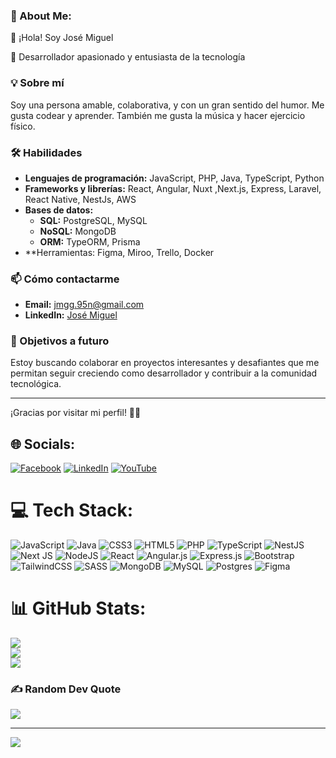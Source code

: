 ### 💫 About Me:

👋 ¡Hola! Soy José Miguel

🚀 Desarrollador apasionado y entusiasta de la tecnología

### 💡 Sobre mí

Soy una persona amable, colaborativa, y con un gran sentido del humor. Me gusta codear y aprender. También me gusta la música y hacer ejercicio físico.

### 🛠️ Habilidades

- **Lenguajes de programación:** JavaScript, PHP, Java, TypeScript, Python
- **Frameworks y librerías:** React, Angular, Nuxt ,Next.js, Express, Laravel, React Native, NestJs, AWS
- **Bases de datos:**
  - **SQL:** PostgreSQL, MySQL
  - **NoSQL:** MongoDB
  - **ORM:** TypeORM, Prisma
- **Herramientas: Figma, Miroo, Trello, Docker


### 📫 Cómo contactarme

- **Email:** jmgg.95n@gmail.com
- **LinkedIn:** [José Miguel](https://www.linkedin.com/in/josemavsg/)

### 🎯 Objetivos a futuro

Estoy buscando colaborar en proyectos interesantes y desafiantes que me permitan seguir creciendo como desarrollador y contribuir a la comunidad tecnológica.

---

¡Gracias por visitar mi perfil! 🚀✨

## 🌐 Socials:
[![Facebook](https://img.shields.io/badge/Facebook-%231877F2.svg?logo=Facebook&logoColor=white)](https://www.facebook.com/JoseMGuz) [![LinkedIn](https://img.shields.io/badge/LinkedIn-%230077B5.svg?logo=linkedin&logoColor=white)](https://www.linkedin.com/in/josemavsg) [![YouTube](https://img.shields.io/badge/YouTube-%23FF0000.svg?logo=YouTube&logoColor=white)](https://www.youtube.com/channel/UCMTjCAKkSo9FBSSq20NT2yw) 

# 💻 Tech Stack:
![JavaScript](https://img.shields.io/badge/javascript-%23323330.svg?style=for-the-badge&logo=javascript&logoColor=%23F7DF1E) ![Java](https://img.shields.io/badge/java-%23ED8B00.svg?style=for-the-badge&logo=openjdk&logoColor=white) ![CSS3](https://img.shields.io/badge/css3-%231572B6.svg?style=for-the-badge&logo=css3&logoColor=white) ![HTML5](https://img.shields.io/badge/html5-%23E34F26.svg?style=for-the-badge&logo=html5&logoColor=white) ![PHP](https://img.shields.io/badge/php-%23777BB4.svg?style=for-the-badge&logo=php&logoColor=white) ![TypeScript](https://img.shields.io/badge/typescript-%23007ACC.svg?style=for-the-badge&logo=typescript&logoColor=white) ![NestJS](https://img.shields.io/badge/nestjs-%23E0234E.svg?style=for-the-badge&logo=nestjs&logoColor=white) ![Next JS](https://img.shields.io/badge/Next-black?style=for-the-badge&logo=next.js&logoColor=white) ![NodeJS](https://img.shields.io/badge/node.js-6DA55F?style=for-the-badge&logo=node.js&logoColor=white) ![React](https://img.shields.io/badge/react-%2320232a.svg?style=for-the-badge&logo=react&logoColor=%2361DAFB) ![Angular.js](https://img.shields.io/badge/angular.js-%23E23237.svg?style=for-the-badge&logo=angularjs&logoColor=white) ![Express.js](https://img.shields.io/badge/express.js-%23404d59.svg?style=for-the-badge&logo=express&logoColor=%2361DAFB) ![Bootstrap](https://img.shields.io/badge/bootstrap-%238511FA.svg?style=for-the-badge&logo=bootstrap&logoColor=white) ![TailwindCSS](https://img.shields.io/badge/tailwindcss-%2338B2AC.svg?style=for-the-badge&logo=tailwind-css&logoColor=white) ![SASS](https://img.shields.io/badge/SASS-hotpink.svg?style=for-the-badge&logo=SASS&logoColor=white) ![MongoDB](https://img.shields.io/badge/MongoDB-%234ea94b.svg?style=for-the-badge&logo=mongodb&logoColor=white) ![MySQL](https://img.shields.io/badge/mysql-4479A1.svg?style=for-the-badge&logo=mysql&logoColor=white) ![Postgres](https://img.shields.io/badge/postgres-%23316192.svg?style=for-the-badge&logo=postgresql&logoColor=white) ![Figma](https://img.shields.io/badge/figma-%23F24E1E.svg?style=for-the-badge&logo=figma&logoColor=white)
# 📊 GitHub Stats:
![](https://github-readme-stats.vercel.app/api?username=JosemAVSG&theme=dark&hide_border=false&include_all_commits=false&count_private=false)<br/>
![](https://github-readme-streak-stats.herokuapp.com/?user=JosemAVSG&theme=dark&hide_border=false)<br/>
![](https://github-readme-stats.vercel.app/api/top-langs/?username=JosemAVSG&theme=dark&hide_border=false&include_all_commits=false&count_private=false&layout=compact)



### ✍️ Random Dev Quote
![](https://quotes-github-readme.vercel.app/api?type=horizontal&theme=merko)

---
[![](https://visitcount.itsvg.in/api?id=JosemAVSG&icon=0&color=0)](https://visitcount.itsvg.in)

